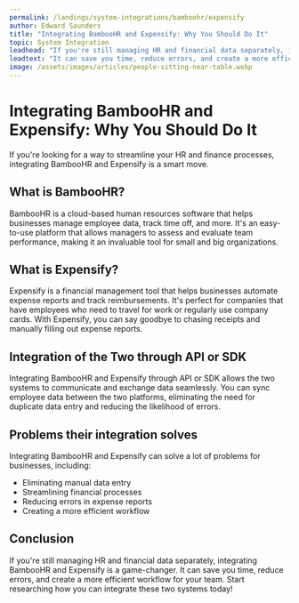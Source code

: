 ```yaml
---
permalink: /landings/system-integrations/bamboohr/expensify
author: Edward Saunders
title: "Integrating BambooHR and Expensify: Why You Should Do It"
topic: System Integration
leadhead: "If you're still managing HR and financial data separately, integrating BambooHR and Expensify is a game-changer"
leadtext: "It can save you time, reduce errors, and create a more efficient workflow for your team. Start researching how you can integrate these two systems today!"
image: /assets/images/articles/people-sitting-near-table.webp
---
```

<div class="arttext">	<h1>Integrating BambooHR and Expensify: Why You Should Do It</h1>
	<p>If you're looking for a way to streamline your HR and finance processes, integrating BambooHR and Expensify is a smart move.</p>
	<h2>What is BambooHR?</h2>
	<p>BambooHR is a cloud-based human resources software that helps businesses manage employee data, track time off, and more. It's an easy-to-use platform that allows managers to assess and evaluate team performance, making it an invaluable tool for small and big organizations.</p>
	<h2>What is Expensify?</h2>
	<p>Expensify is a financial management tool that helps businesses automate expense reports and track reimbursements. It's perfect for companies that have employees who need to travel for work or regularly use company cards. With Expensify, you can say goodbye to chasing receipts and manually filling out expense reports.</p>
	<h2>Integration of the Two through API or SDK</h2>
	<p>Integrating BambooHR and Expensify through API or SDK allows the two systems to communicate and exchange data seamlessly. You can sync employee data between the two platforms, eliminating the need for duplicate data entry and reducing the likelihood of errors.</p>
	<h2>Problems their integration solves</h2>
	<p>Integrating BambooHR and Expensify can solve a lot of problems for businesses, including:</p>
	<ul>
		<li>Eliminating manual data entry</li>
		<li>Streamlining financial processes</li>
		<li>Reducing errors in expense reports</li>
		<li>Creating a more efficient workflow</li>
	</ul>
	<h2>Conclusion</h2>
	<p>If you're still managing HR and financial data separately, integrating BambooHR and Expensify is a game-changer. It can save you time, reduce errors, and create a more efficient workflow for your team. Start researching how you can integrate these two systems today!</p>
</div>